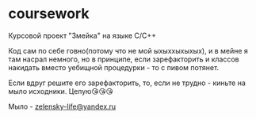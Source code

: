# coursework
Курсовой проект "Змейка" на языке C/C++



Код сам по себе говно(потому что не мой ыхыххыхыхых), и в мейне я там насрал немного, но в принципе, если зарефакторить и классов накидать вместо уебищной процедурки - то с пивом потянет.


Если вдруг решите его зарефакторить, то, если не трудно - киньте на мыло исходники. Целую😘😘😘


Мыло - zelensky-life@yandex.ru
